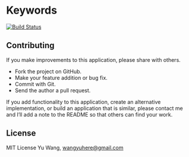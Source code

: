 Keywords
=========

[![Build Status](https://travis-ci.org/wangyuhere/keywords.svg?branch=master)](https://travis-ci.org/wangyuhere/keywords)

Contributing
--

If you make improvements to this application, please share with others.

-   Fork the project on GitHub.
-   Make your feature addition or bug fix.
-   Commit with Git.
-   Send the author a pull request.

If you add functionality to this application, create an alternative
implementation, or build an application that is similar, please contact
me and I’ll add a note to the README so that others can find your work.

License
--

MIT License Yu Wang, wangyuhere@gmail.com
